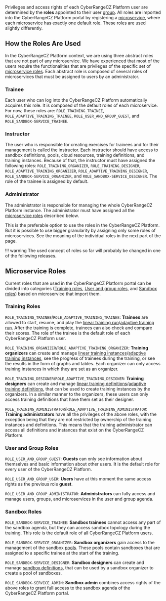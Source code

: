 Privileges and access rights of each CyberRangeCZ Platform user are determined by the **roles** appointed to their user [group](../../user-guide-basic/administration-agenda/groups.md).
All roles are imported into the CyberRangeCZ Platform portal by registering a [microservice](../../user-guide-basic/administration-agenda/microservices.md), where each microservice has exactly one default role. These roles are used slightly differently.

## How the Roles Are Used
In the CyberRangeCZ Platform context, we are using three abstract roles that are not part of any microservice. We have experienced that most of the users require the functionalities that are privileges of the specific set of [microservice roles](#microservice-roles). Each abstract role is composed of several roles of microservices that must be assigned to users by an administrator.

### Trainee
Each user who can log into the CyberRangeCZ Platform automatically acquires this role. It is composed of the default roles of each microservice. For now, these roles are: ``ROLE_TRAINING_TRAINEE``, ``ROLE_ADAPTIVE_TRAINING_TRAINEE``, ``ROLE_USER_AND_GROUP_GUEST``, and ``ROLE_SANDBOX-SERVICE_TRAINEE``.

### Instructor
The user who is responsible for creating exercises for trainees and for their management is called the instructor. Each instructor should have access to sandbox definitions, pools, cloud resources, training definitions, and training instances. Because of that, the instructor must have assigned the following roles: ``ROLE_TRAINING_ORGANIZER``, ``ROLE_TRAINING_DESIGNER``, ``ROLE_ADAPTIVE_TRAINING_ORGANIZER``, ``ROLE_ADAPTIVE_TRAINING_DESIGNER``, ``ROLE_SANDBOX-SERVICE_ORGANIZER``, and ``ROLE_SANDBOX-SERVICE_DESIGNER``. The role of the trainee is assigned by default.

### Administrator
The administrator is responsible for managing the whole CyberRangeCZ Platform instance. The administrator must have assigned all the [microservice roles](#microservice-roles) described below.

This is the preferable option to use the roles in the CyberRangeCZ Platform. But it is possible to use bigger granularity by assigning only some roles of microservices. See the meaning of the individual roles in the next part of the page.

!!! warning
    The used concept of roles so far will probably be changed in one of the following releases.


## Microservice Roles

Current roles that are used in the CyberRangeCZ Platform portal can be divided into categories ([Training roles](#training-roles), [User and group roles](#user-and-group-roles), and [Sandbox roles](#sandbox-roles)) based on microservice that import them.

### Training Roles

``ROLE_TRAINING_TRAINEE``/``ROLE_ADAPTIVE_TRAINING_TRAINEE``: **Trainees** are allowed to start, resume, and play the [linear training run](../../user-guide-basic/training-agenda/training-run/linear-training-run.md)/[adaptive training run](../../user-guide-basic/training-agenda/training-run/adaptive-training-run.md). After the training is complete, trainees can also check and compare their scores. The role of the trainee is the default role of each CyberRangeCZ Platform user.

``ROLE_TRAINING_ORGANIZER``/``ROLE_ADAPTIVE_TRAINING_ORGANIZER``: **Training organizers** can create and manage [linear training instances](../../user-guide-basic/training-agenda/training-instance.md)/[adaptive training instances](../../user-guide-basic/training-agenda/training-instance.md), see the progress of trainees during the training, or see the results in the form of graphs and tables. Each organizer can only access training instances in which they are set as an organizer.

``ROLE_TRAINING_DESIGNER``/``ROLE_ADAPTIVE_TRAINING_DESIGNER``: **Training designers** can create and manage [linear training definitions](../../user-guide-basic/training-agenda/training-definition/linear-training-definition.md)/[adaptive training definitions](../../user-guide-basic/training-agenda/training-definition/adaptive-training-definition.md), that can be used to create training instances by the organizers. In a similar manner to the organizers, these users can only access training definitions that have them set as their designer.

``ROLE_TRAINING_ADMINISTRATOR``/``ROLE_ADAPTIVE_TRAINING_ADMINISTRATOR``: **Training administrators** have all the privileges of the above roles, with the exception being that they are not restricted by ownership of the training instances and definitions. This means that the training administrator can access all definitions and instances that exist on the CyberRangeCZ Platform.

### User and Group Roles

``ROLE_USER_AND_GROUP_GUEST``: **Guests** can only see information about themselves and basic information about other users. It is the default role for every user of the CyberRangeCZ Platform.

``ROLE_USER_AND_GROUP_USER``: **Users** have at this moment the same access rights as the previous role **guest**.

``ROLE_USER_AND_GROUP_ADMINISTRATOR``: **Administrators** can fully access and manage users, groups, and microservices in the user and group agenda.

### Sandbox Roles

``ROLE_SANDBOX-SERVICE_TRAINEE``: **Sandbox trainees** cannot access any part of the sandbox agenda, but they can access sandbox topology during the training. This role is the default role of all CyberRangeCZ Platform users.

``ROLE_SANDBOX-SERVICE_ORGANIZER``: **Sandbox organizers** gain access to the management of the sandbox [pools](../../user-guide-basic/sandbox-agenda/pool.md). These pools contain sandboxes that are assigned to a specific trainee at the start of the training.

``ROLE_SANDBOX-SERVICE_DESIGNER``: **Sandbox designers** can create and manage [sandbox definitions](../../user-guide-basic/sandbox-agenda/sandbox-definition.md), that can be used by a sandbox organizer to create a pool of sandboxes.

``ROLE_SANDBOX-SERVICE_ADMIN``: **Sandbox admin** combines access rights of the above roles to grant full access to the sandbox agenda of the CyberRangeCZ Platform portal.
